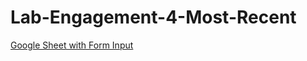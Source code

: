 # Lab-Engagement-4-Most-Recent

[Google Sheet with Form Input](https://docs.google.com/spreadsheets/d/1RxDj6B9aq65gjC6ErRFpWNPlBBuz1nALkhm_K3x0cSQ/edit?usp=sharing)
